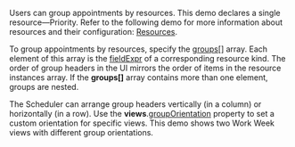 Users can group appointments by resources. This demo declares a single resource&mdash;Priority. Refer to the following demo for more information about resources and their configuration: [Resources](/Demos/WidgetsGallery/Demo/Scheduler/Resources/).

To group appointments by resources, specify the [groups[]](/Documentation/ApiReference/UI_Components/dxScheduler/Configuration/#groups) array. Each element of this array is the [fieldExpr](/Documentation/ApiReference/UI_Components/dxScheduler/Configuration/resources/#fieldExpr) of a corresponding resource kind. The order of group headers in the UI mirrors the order of items in the resource instances array. If the **groups[]** array contains more than one element, groups are nested. 

The Scheduler can arrange group headers vertically (in a column) or horizontally (in a row). Use the **views**.[groupOrientation](/Documentation/ApiReference/UI_Components/dxScheduler/Configuration/views/#groupOrientation) property to set a custom orientation for specific views. This demo shows two Work Week views with different group orientations.
